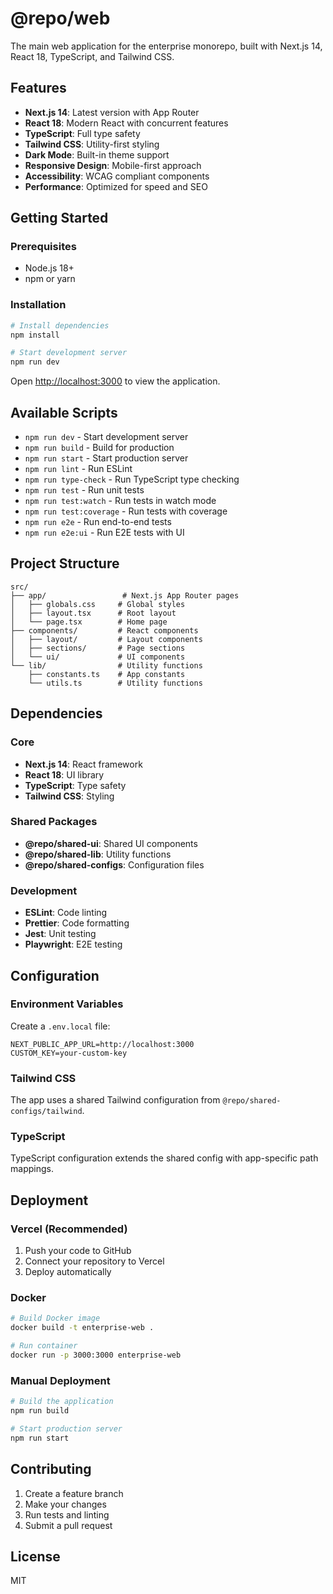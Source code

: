 # @repo/web

The main web application for the enterprise monorepo, built with Next.js 14, React 18, TypeScript, and Tailwind CSS.

## Features

- **Next.js 14**: Latest version with App Router
- **React 18**: Modern React with concurrent features
- **TypeScript**: Full type safety
- **Tailwind CSS**: Utility-first styling
- **Dark Mode**: Built-in theme support
- **Responsive Design**: Mobile-first approach
- **Accessibility**: WCAG compliant components
- **Performance**: Optimized for speed and SEO

## Getting Started

### Prerequisites

- Node.js 18+ 
- npm or yarn

### Installation

```bash
# Install dependencies
npm install

# Start development server
npm run dev
```

Open [http://localhost:3000](http://localhost:3000) to view the application.

## Available Scripts

- `npm run dev` - Start development server
- `npm run build` - Build for production
- `npm run start` - Start production server
- `npm run lint` - Run ESLint
- `npm run type-check` - Run TypeScript type checking
- `npm run test` - Run unit tests
- `npm run test:watch` - Run tests in watch mode
- `npm run test:coverage` - Run tests with coverage
- `npm run e2e` - Run end-to-end tests
- `npm run e2e:ui` - Run E2E tests with UI

## Project Structure

```
src/
├── app/                 # Next.js App Router pages
│   ├── globals.css     # Global styles
│   ├── layout.tsx      # Root layout
│   └── page.tsx        # Home page
├── components/         # React components
│   ├── layout/         # Layout components
│   ├── sections/       # Page sections
│   └── ui/             # UI components
└── lib/                # Utility functions
    ├── constants.ts    # App constants
    └── utils.ts        # Utility functions
```

## Dependencies

### Core
- **Next.js 14**: React framework
- **React 18**: UI library
- **TypeScript**: Type safety
- **Tailwind CSS**: Styling

### Shared Packages
- **@repo/shared-ui**: Shared UI components
- **@repo/shared-lib**: Utility functions
- **@repo/shared-configs**: Configuration files

### Development
- **ESLint**: Code linting
- **Prettier**: Code formatting
- **Jest**: Unit testing
- **Playwright**: E2E testing

## Configuration

### Environment Variables

Create a `.env.local` file:

```env
NEXT_PUBLIC_APP_URL=http://localhost:3000
CUSTOM_KEY=your-custom-key
```

### Tailwind CSS

The app uses a shared Tailwind configuration from `@repo/shared-configs/tailwind`.

### TypeScript

TypeScript configuration extends the shared config with app-specific path mappings.

## Deployment

### Vercel (Recommended)

1. Push your code to GitHub
2. Connect your repository to Vercel
3. Deploy automatically

### Docker

```bash
# Build Docker image
docker build -t enterprise-web .

# Run container
docker run -p 3000:3000 enterprise-web
```

### Manual Deployment

```bash
# Build the application
npm run build

# Start production server
npm run start
```

## Contributing

1. Create a feature branch
2. Make your changes
3. Run tests and linting
4. Submit a pull request

## License

MIT



